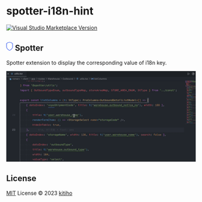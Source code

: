 # spotter-i18n-hint

<a href="https://marketplace.visualstudio.com/items?itemName=kitiho.spotter-i18n-hint" target="__blank"><img src="https://img.shields.io/visual-studio-marketplace/v/kitiho.spotter-i18n-hint.svg?color=eee&amp;label=VS%20Code%20Marketplace&logo=visual-studio-code" alt="Visual Studio Marketplace Version" /></a>

## ![icon](./res/icon.png) Spotter 

Spotter extension to display the corresponding value of i18n key.

![icon](./res/demo.gif)

## License

[MIT](./LICENSE) License © 2023 [kitiho](https://github.com/kitiho)
